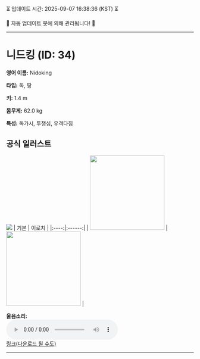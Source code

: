 
⏳ 업데이트 시간: 2025-09-07 16:38:36 (KST) ⏳

🤖 자동 업데이트 봇에 의해 관리됩니다! 🤖

---

# 니드킹 (ID: 34)
**영어 이름:** Nidoking

**타입:** 독, 땅

**키:** 1.4 m

**몸무게:** 62.0 kg

**특성:** 독가시, 투쟁심, 우격다짐

## 공식 일러스트
![](https://raw.githubusercontent.com/PokeAPI/sprites/master/sprites/pokemon/other/official-artwork/34.png)
| 기본 | 이로치 |
|:----:|:------:|
| <img src="http://play.pokemonshowdown.com/sprites/ani/nidoking.gif" width="200"> | <img src="http://play.pokemonshowdown.com/sprites/ani-shiny/nidoking.gif" width="200"> |

**울음소리:**<br><audio controls src="https://raw.githubusercontent.com/PokeAPI/cries/main/cries/pokemon/latest/34.ogg"></audio><br> [링크(다운로드 될 수도)](https://raw.githubusercontent.com/PokeAPI/cries/main/cries/pokemon/latest/34.ogg)


---
